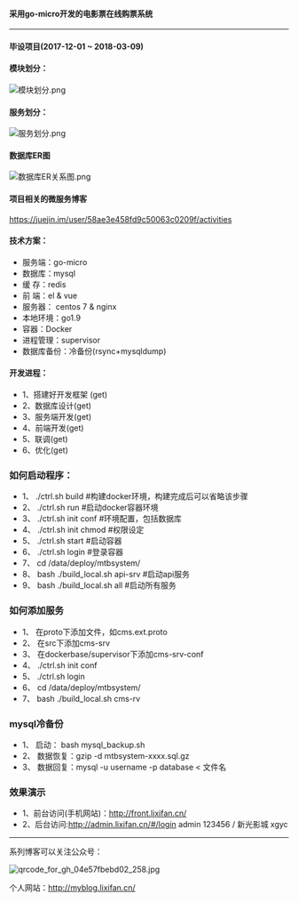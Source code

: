 #### 采用go-micro开发的电影票在线购票系统

-------------------
#### 毕设项目(2017-12-01 ~ 2018-03-09)
#### 模块划分：
![模块划分.png](http://upload-images.jianshu.io/upload_images/3365849-dfaec3d3a064fd8a.png?imageMogr2/auto-orient/strip%7CimageView2/2/w/1240)

#### 服务划分：
![服务划分.png](http://upload-images.jianshu.io/upload_images/3365849-005e52ef50e643ae.png?imageMogr2/auto-orient/strip%7CimageView2/2/w/1240)

#### 数据库ER图
![数据库ER关系图.png](http://upload-images.jianshu.io/upload_images/3365849-9c1abcd5fedd1043.png?imageMogr2/auto-orient/strip%7CimageView2/2/w/1240)

#### 项目相关的微服务博客
https://juejin.im/user/58ae3e458fd9c50063c0209f/activities

#### 技术方案：
- 服务端：go-micro
- 数据库：mysql
- 缓    存：redis
- 前   端：el & vue
- 服务器： centos 7 & nginx
- 本地环境：go1.9
- 容器：Docker
- 进程管理：supervisor
- 数据库备份：冷备份(rsync+mysqldump)

#### 开发进程：
- 1、搭建好开发框架 (get)
- 2、数据库设计(get)
- 3、服务端开发(get)
- 4、前端开发(get)
- 5、联调(get)
- 6、优化(get)

### 如何启动程序：
- 1、 ./ctrl.sh build #构建docker环境，构建完成后可以省略该步骤
- 2、 ./ctrl.sh run #启动docker容器环境
- 3、 ./ctrl.sh init conf #环境配置，包括数据库 
- 4、 ./ctrl.sh init chmod  #权限设定
- 5、 ./ctrl.sh start  #启动容器
- 6、 ./ctrl.sh login #登录容器
- 7、 cd /data/deploy/mtbsystem/
- 8、 bash ./build_local.sh api-srv #启动api服务
- 9、 bash ./build_local.sh all #启动所有服务

### 如何添加服务
- 1、 在proto下添加文件，如cms.ext.proto
- 2、 在src下添加cms-srv
- 3、 在dockerbase/supervisor下添加cms-srv-conf
- 4、 ./ctrl.sh init conf
- 5、 ./ctrl.sh login
- 6、 cd /data/deploy/mtbsystem/
- 7、 bash ./build_local.sh cms-rv

### mysql冷备份
- 1、 启动： bash mysql_backup.sh
- 2、 数据恢复：gzip -d mtbsystem-xxxx.sql.gz
- 3、 数据回复：mysql -u username -p database < 文件名 

### 效果演示
- 1、前台访问(手机网站)：http://front.lixifan.cn/
- 2、后台访问:http://admin.lixifan.cn/#/login admin 123456 / 新光影城 xgyc 

---------


系列博客可以关注公众号：

![qrcode_for_gh_04e57fbebd02_258.jpg](http://upload-images.jianshu.io/upload_images/3365849-f14ff503e4288fc3.jpg?imageMogr2/auto-orient/strip%7CimageView2/2/w/1240)

个人网站：http://myblog.lixifan.cn/


